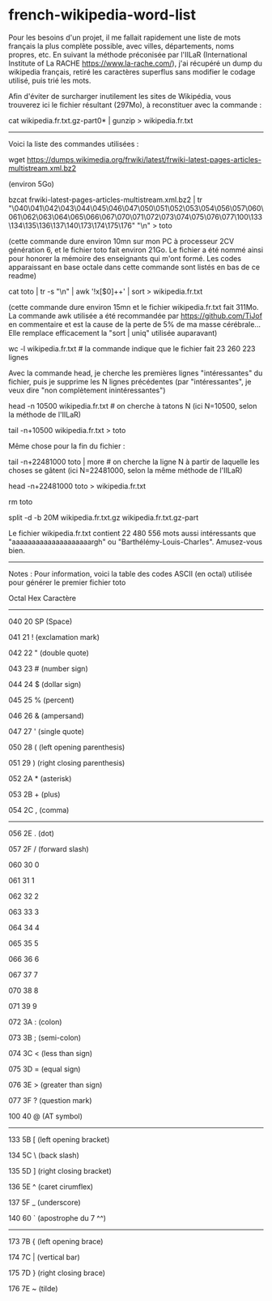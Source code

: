 # french-wikipedia-word-list

Pour les besoins d'un projet, il me fallait rapidement une liste de mots français la plus complète possible, avec villes, départements, noms propres, etc. En suivant la méthode préconisée par l'IILaR (International Institute of La RACHE https://www.la-rache.com/), j'ai récupéré un dump du wikipedia français, retiré les  caractères superflus sans modifier le codage utilisé, puis trié les mots.

Afin d'éviter de surcharger inutilement les sites de Wikipédia, vous trouverez ici le fichier résultant (297Mo), à reconstituer avec la commande :

cat wikipedia.fr.txt.gz-part0* | gunzip > wikipedia.fr.txt

---------------------------------------

Voici la liste des commandes utilisées :

wget https://dumps.wikimedia.org/frwiki/latest/frwiki-latest-pages-articles-multistream.xml.bz2

(environ 5Go)

bzcat frwiki-latest-pages-articles-multistream.xml.bz2 | tr "\040\041\042\043\044\045\046\047\050\051\052\053\054\056\057\060\061\062\063\064\065\066\067\070\071\072\073\074\075\076\077\100\133\134\135\136\137\140\173\174\175\176" "\n" > toto

(cette commande dure environ 10mn sur mon PC à processeur 2CV génération 6, et le fichier toto fait environ 21Go. Le fichier a été nommé ainsi pour honorer la mémoire des enseignants qui m'ont formé. Les codes apparaissant en base octale dans cette commande sont listés en bas de ce readme)

cat toto | tr -s "\n" | awk '!x[$0]++' | sort > wikipedia.fr.txt

(cette commande dure environ 15mn et le fichier wikipedia.fr.txt fait 311Mo. La commande awk utilisée a été recommandée par https://github.com/TiJof en commentaire et est la cause de la perte de 5% de ma masse cérébrale... Elle remplace efficacement la "sort | uniq" utilisée auparavant)

wc -l wikipedia.fr.txt # la commande indique que le fichier fait 23 260 223 lignes

Avec la commande head, je cherche les premières lignes "intéressantes" du fichier, puis je supprime les N lignes précédentes (par "intéressantes", je veux dire "non complètement inintéressantes")

head -n 10500 wikipedia.fr.txt # on cherche à tatons N (ici N=10500, selon la méthode de l'IILaR)

tail -n+10500 wikipedia.fr.txt > toto

Même chose pour la fin du fichier :

tail -n+22481000 toto | more # on cherche la ligne N à partir de laquelle les choses se gâtent (ici N=22481000, selon la même méthode de l'IILaR)

head -n+22481000 toto > wikipedia.fr.txt

rm toto

split -d -b 20M wikipedia.fr.txt.gz wikipedia.fr.txt.gz-part

Le fichier wikipedia.fr.txt contient 22 480 556 mots aussi intéressants que "aaaaaaaaaaaaaaaaaaaargh" ou "Barthélémy-Louis-Charles". Amusez-vous bien.

-------------------------------------

Notes : Pour information, voici la table des codes ASCII (en octal) utilisée pour générer le premier fichier toto

Octal Hex Caractère

----- --- ---------

040 20 SP (Space)

041 21 ! (exclamation mark)

042 22 " (double quote)

043 23 # (number sign)

044 24 $ (dollar sign)

045 25 % (percent)

046 26 & (ampersand)

047 27 ' (single quote)

050 28 ( (left opening parenthesis)

051 29 ) (right closing parenthesis)

052 2A * (asterisk)

053 2B + (plus)

054 2C , (comma)

--------------------------------

056 2E . (dot)

057 2F / (forward slash)

060 30 0

061 31 1

062 32 2

063 33 3

064 34 4

065 35 5

066 36 6

067 37 7

070 38 8

071 39 9

072 3A : (colon)

073 3B ; (semi-colon)

074 3C < (less than sign)

075 3D = (equal sign)

076 3E > (greater than sign)

077 3F ? (question mark)

100 40 @ (AT symbol)

--------------------------------

133 5B [ (left opening bracket)

134 5C \ (back slash)

135 5D ] (right closing bracket)

136 5E ^ (caret cirumflex)

137 5F _ (underscore)

140 60 ` (apostrophe du 7 ^^)

--------------------------------

173 7B { (left opening brace)

174 7C | (vertical bar)

175 7D } (right closing brace)

176 7E ~ (tilde)



